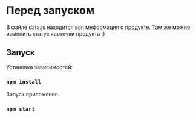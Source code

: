 # Перед запуском

В файле data.js находится вся мнформация о продукте. Там же можно изменить статус карточки продукта :)

## Запуск

Установка зависимостей:

### `npm install`

Запуск приложения.

### `npm start`

